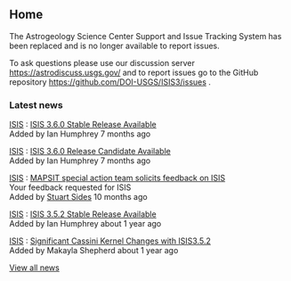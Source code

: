 <div id="main" class="nosidebar">

<div id="content">

## Home

<div class="splitcontentleft">

<div class="wiki">

The Astrogeology Science Center Support and Issue Tracking System has
been replaced and is no longer available to report issues.

To ask questions please use our discussion server
<https://astrodiscuss.usgs.gov/> and to report issues go to the GitHub
repository <https://github.com/DOI-USGS/ISIS3/issues> .

</div>

</div>

<div class="splitcontentright">

<div class="news box">

### Latest news

[ISIS](projects/isis) : [ISIS 3.6.0 Stable Release Available](news/40)  
<span class="author"> Added by Ian Humphrey 7 months ago </span>

[ISIS](projects/isis) : [ISIS 3.6.0 Release Candidate
Available](news/39)  
<span class="author"> Added by Ian Humphrey 7 months ago </span>

[ISIS](projects/isis) : [MAPSIT special action team solicits feedback on
ISIS](news/38)  
<span class="summary"> Your feedback requested for ISIS </span>  
<span class="author"> Added by [Stuart Sides](users/1533) 10 months ago
</span>

[ISIS](projects/isis) : [ISIS 3.5.2 Stable Release Available](news/36)  
<span class="author"> Added by Ian Humphrey about 1 year ago </span>

[ISIS](projects/isis) : [Significant Cassini Kernel Changes with
ISIS3.5.2](news/35)  
<span class="author"> Added by Makayla Shepherd about 1 year ago </span>

[View all news](news)

</div>

</div>

<div style="clear:both;">

</div>

</div>

</div>
